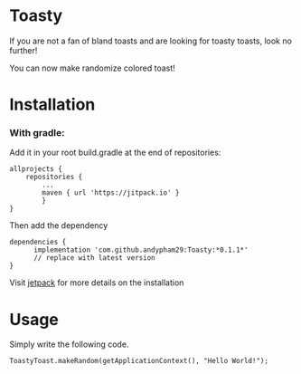 # Toasty
If you are not a fan of bland toasts and are looking for toasty toasts, look no further!

You can now make randomize colored toast!

# Installation
### With gradle:
Add it in your root build.gradle at the end of repositories:
```
allprojects {
	repositories {
		...
		maven { url 'https://jitpack.io' }
        }
}
```

Then add the dependency
```
dependencies {
      implementation 'com.github.andypham29:Toasty:*0.1.1*'
      // replace with latest version
}
```
Visit [jetpack](https://jitpack.io/#andypham29/Toasty) for more details on the installation

# Usage
Simply write the following code.
```
ToastyToast.makeRandom(getApplicationContext(), "Hello World!");
```
